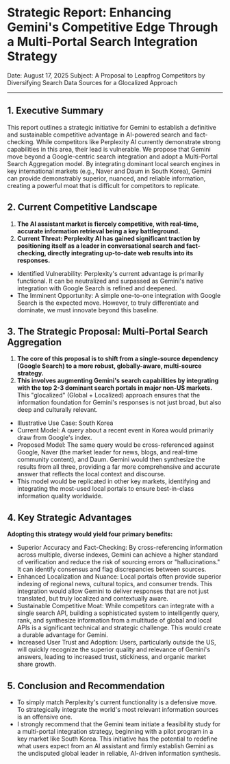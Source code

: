 # **Strategic Report: Enhancing Gemini's Competitive Edge Through a Multi-Portal Search Integration Strategy**

Date: August 17, 2025
Subject: A Proposal to Leapfrog Competitors by Diversifying Search Data Sources for a Glocalized Approach

---

## 1. Executive Summary
This report outlines a strategic initiative for Gemini to establish a definitive and sustainable competitive advantage in AI-powered search and fact-checking. While competitors like Perplexity AI currently demonstrate strong capabilities in this area, their lead is vulnerable. We propose that Gemini move beyond a Google-centric search integration and adopt a Multi-Portal Search Aggregation model. By integrating dominant local search engines in key international markets (e.g., Naver and Daum in South Korea), Gemini can provide demonstrably superior, nuanced, and reliable information, creating a powerful moat that is difficult for competitors to replicate.

## 2. Current Competitive Landscape
1. **The AI assistant market is fiercely competitive, with real-time, accurate information retrieval being a key battleground.**
2. **Current Threat: Perplexity AI has gained significant traction by positioning itself as a leader in conversational search and fact-checking, directly integrating up-to-date web results into its responses.**
  - Identified Vulnerability: Perplexity's current advantage is primarily functional. It can be neutralized and surpassed as Gemini's native integration with Google Search is refined and deepened.
  - The Imminent Opportunity: A simple one-to-one integration with Google Search is the expected move. However, to truly differentiate and dominate, we must innovate beyond this baseline.

## 3. The Strategic Proposal: Multi-Portal Search Aggregation
1. **The core of this proposal is to shift from a single-source dependency (Google Search) to a more robust, globally-aware, multi-source strategy.**
2. **This involves augmenting Gemini's search capabilities by integrating with the top 2-3 dominant search portals in major non-US markets.** This "glocalized" (Global + Localized) approach ensures that the information foundation for Gemini's responses is not just broad, but also deep and culturally relevant.
  - Illustrative Use Case: South Korea
  - Current Model: A query about a recent event in Korea would primarily draw from Google's index.
  - Proposed Model: The same query would be cross-referenced against Google, Naver (the market leader for news, blogs, and real-time community content), and Daum. Gemini would then synthesize the results from all three, providing a far more comprehensive and accurate answer that reflects the local context and discourse.
  - This model would be replicated in other key markets, identifying and integrating the most-used local portals to ensure best-in-class information quality worldwide.

## 4. Key Strategic Advantages
**Adopting this strategy would yield four primary benefits:**
  - Superior Accuracy and Fact-Checking: By cross-referencing information across multiple, diverse indexes, Gemini can achieve a higher standard of verification and reduce the risk of sourcing errors or "hallucinations." It can identify consensus and flag discrepancies between sources.
  - Enhanced Localization and Nuance: Local portals often provide superior indexing of regional news, cultural topics, and consumer trends. This integration would allow Gemini to deliver responses that are not just translated, but truly localized and contextually aware.
  - Sustainable Competitive Moat: While competitors can integrate with a single search API, building a sophisticated system to intelligently query, rank, and synthesize information from a multitude of global and local APIs is a significant technical and strategic challenge. This would create a durable advantage for Gemini.
  - Increased User Trust and Adoption: Users, particularly outside the US, will quickly recognize the superior quality and relevance of Gemini's answers, leading to increased trust, stickiness, and organic market share growth.

## 5. Conclusion and Recommendation
  - To simply match Perplexity's current functionality is a defensive move. To strategically integrate the world's most relevant information sources is an offensive one.
  - I strongly recommend that the Gemini team initiate a feasibility study for a multi-portal integration strategy, beginning with a pilot program in a key market like South Korea. This initiative has the potential to redefine what users expect from an AI assistant and firmly establish Gemini as the undisputed global leader in reliable, AI-driven information synthesis.
